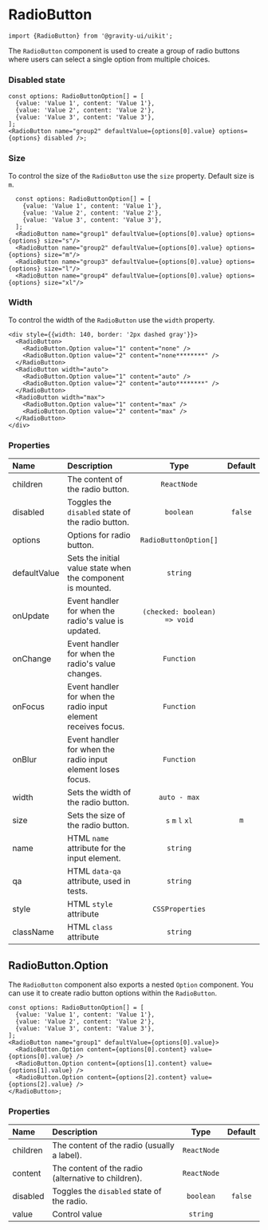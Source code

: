 <!--GITHUB_BLOCK-->

# RadioButton

<!--/GITHUB_BLOCK-->

```tsx
import {RadioButton} from '@gravity-ui/uikit';
```

The `RadioButton` component is used to create a group of radio buttons where users can select a single option from multiple choices.

### Disabled state

<!--LANDING_BLOCK

<ExampleBlock
  code={`
const options: RadioButtonOption[] = [
  {value: 'Value 1', content: 'Value 1'},
  {value: 'Value 2', content: 'Value 2'},
  {value: 'Value 3', content: 'Value 3'},
];
<RadioButton name="group2" defaultValue={options[0].value} options={options} disabled/>
`}
>
  <UIKit.RadioButton name="group2" defaultValue="Value 1" options={
    [
      {value: 'Value 1', content: 'Value 1'},
      {value: 'Value 2', content: 'Value 2'},
      {value: 'Value 3', content: 'Value 3'},
    ]
  } disabled/>
</ExampleBlock>

LANDING_BLOCK-->

<!--GITHUB_BLOCK-->

```tsx
const options: RadioButtonOption[] = [
  {value: 'Value 1', content: 'Value 1'},
  {value: 'Value 2', content: 'Value 2'},
  {value: 'Value 3', content: 'Value 3'},
];
<RadioButton name="group2" defaultValue={options[0].value} options={options} disabled />;
```

<!--/GITHUB_BLOCK-->

### Size

To control the size of the `RadioButton` use the `size` property. Default size is `m`.

<!--LANDING_BLOCK

<ExampleBlock
  code={`
const options: RadioButtonOption[] = [
  {value: 'Value 1', content: 'Value 1'},
  {value: 'Value 2', content: 'Value 2'},
  {value: 'Value 3', content: 'Value 3'},
];
<RadioButton name="group1" defaultValue={options[0].value} options={options} size="s"/>
<RadioButton name="group2" defaultValue={options[0].value} options={options} size="m"/>
<RadioButton name="group3" defaultValue={options[0].value} options={options} size="l"/>
<RadioButton name="group4" defaultValue={options[0].value} options={options} size="xl"/>
`}
>
<div style={{display: grid, justify-items: center, gap: 10px}}>
  <UIKit.RadioButton name="group1" defaultValue="Value 1" options={
    [
      {value: 'Value 1', content: 'Value 1'},
      {value: 'Value 2', content: 'Value 2'},
      {value: 'Value 3', content: 'Value 3'},
    ]
  } size="s"/>
  <UIKit.RadioButton name="group2" defaultValue="Value 1" options={
    [
      {value: 'Value 1', content: 'Value 1'},
      {value: 'Value 2', content: 'Value 2'},
      {value: 'Value 3', content: 'Value 3'},
    ]
  } size="m"/>
  <UIKit.RadioButton name="group3" defaultValue="Value 1" options={
    [
      {value: 'Value 1', content: 'Value 1'},
      {value: 'Value 2', content: 'Value 2'},
      {value: 'Value 3', content: 'Value 3'},
    ]
  } size="l"/>
  <UIKit.RadioButton name="group4" defaultValue="Value 1" options={
    [
      {value: 'Value 1', content: 'Value 1'},
      {value: 'Value 2', content: 'Value 2'},
      {value: 'Value 3', content: 'Value 3'},
    ]
  } size="xl"/>
</div>

</ExampleBlock>

LANDING_BLOCK-->

<!--GITHUB_BLOCK-->

```tsx
  const options: RadioButtonOption[] = [
    {value: 'Value 1', content: 'Value 1'},
    {value: 'Value 2', content: 'Value 2'},
    {value: 'Value 3', content: 'Value 3'},
  ];
  <RadioButton name="group1" defaultValue={options[0].value} options={options} size="s"/>
  <RadioButton name="group2" defaultValue={options[0].value} options={options} size="m"/>
  <RadioButton name="group3" defaultValue={options[0].value} options={options} size="l"/>
  <RadioButton name="group4" defaultValue={options[0].value} options={options} size="xl"/>
```

<!--/GITHUB_BLOCK-->

### Width

To control the width of the `RadioButton` use the `width` property.

<!--LANDING_BLOCK

<ExampleBlock
  code={`
<div style={{width: 140, border: '2px dashed gray'}}>
  <RadioButton>
      <RadioButton.Option value="1" content="none" />
      <RadioButton.Option value="2" content="none********" />
  </RadioButton>
  <RadioButton width="auto">
      <RadioButton.Option value="1" content="auto" />
      <RadioButton.Option value="2" content="auto********" />
  </RadioButton>
  <RadioButton width="max">
      <RadioButton.Option value="1" content="max" />
      <RadioButton.Option value="2" content="max" />
  </RadioButton>
</div>
`}
>
<div style={{width: 140, border: '2px dashed gray'}}>
  <UIKit.RadioButton>
      <UIKit.RadioButton.Option value="1" content="none" />
      <UIKit.RadioButton.Option value="2" content="none********" />
  </UIKit.RadioButton>
  <UIKit.RadioButton width="auto">
      <UIKit.RadioButton.Option value="1" content="auto" />
      <UIKit.RadioButton.Option value="2" content="auto********" />
  </UIKit.RadioButton>
  <UIKit.RadioButton width="max">
      <UIKit.RadioButton.Option value="1" content="max" />
      <UIKit.RadioButton.Option value="2" content="max" />
  </UIKit.RadioButton>
</div>
</ExampleBlock>

LANDING_BLOCK-->

<!--GITHUB_BLOCK-->

```tsx
<div style={{width: 140, border: '2px dashed gray'}}>
  <RadioButton>
    <RadioButton.Option value="1" content="none" />
    <RadioButton.Option value="2" content="none********" />
  </RadioButton>
  <RadioButton width="auto">
    <RadioButton.Option value="1" content="auto" />
    <RadioButton.Option value="2" content="auto********" />
  </RadioButton>
  <RadioButton width="max">
    <RadioButton.Option value="1" content="max" />
    <RadioButton.Option value="2" content="max" />
  </RadioButton>
</div>
```

<!--/GITHUB_BLOCK-->

### Properties

| Name         | Description                                                    |             Type             | Default |
| :----------- | :------------------------------------------------------------- | :--------------------------: | :-----: |
| children     | The content of the radio button.                               |         `ReactNode`          |         |
| disabled     | Toggles the `disabled` state of the radio button.              |          `boolean`           | `false` |
| options      | Options for radio button.                                      |    `RadioButtonOption[]`     |         |
| defaultValue | Sets the initial value state when the component is mounted.    |           `string`           |         |
| onUpdate     | Event handler for when the radio's value is updated.           | `(checked: boolean) => void` |         |
| onChange     | Event handler for when the radio's value changes.              |          `Function`          |         |
| onFocus      | Event handler for when the radio input element receives focus. |          `Function`          |         |
| onBlur       | Event handler for when the radio input element loses focus.    |          `Function`          |         |
| width        | Sets the width of the radio button.                            |         `auto - max`         |         |
| size         | Sets the size of the radio button.                             |       `s` `m` `l` `xl`       |   `m`   |
| name         | HTML `name` attribute for the input element.                   |           `string`           |         |
| qa           | HTML `data-qa` attribute, used in tests.                       |           `string`           |         |
| style        | HTML `style` attribute                                         |       `CSSProperties`        |         |
| className    | HTML `class` attribute                                         |           `string`           |         |

## RadioButton.Option

The `RadioButton` component also exports a nested `Option` component. You can use it to create radio button options within the `RadioButton`.

<!--LANDING_BLOCK

<ExampleBlock
  code={`
const options: RadioButtonOption[] = [
  {value: 'Value 1', content: 'Value 1'},
  {value: 'Value 2', content: 'Value 2'},
  {value: 'Value 3', content: 'Value 3'},
];
<RadioButton name="group1" defaultValue={options[0].value}>
  <RadioButton.Option content={options[0].content} value={options[0].value} />
  <RadioButton.Option content={options[1].content} value={options[1].value} />
  <RadioButton.Option content={options[2].content} value={options[2].value} />
</RadioGroup>
`}
>
<UIKit.RadioButton name="group1" defaultValue="Value 1">
  <UIKit.RadioButton.Option content="Value 1" value="Value 1" />
  <UIKit.RadioButton.Option content="Value 2" value="Value 2" />
  <UIKit.RadioButton.Option content="Value 3" value="Value 3" />
</UIKit.RadioButton>
</ExampleBlock>

LANDING_BLOCK-->

<!--GITHUB_BLOCK-->

```tsx
const options: RadioButtonOption[] = [
  {value: 'Value 1', content: 'Value 1'},
  {value: 'Value 2', content: 'Value 2'},
  {value: 'Value 3', content: 'Value 3'},
];
<RadioButton name="group1" defaultValue={options[0].value}>
  <RadioButton.Option content={options[0].content} value={options[0].value} />
  <RadioButton.Option content={options[1].content} value={options[1].value} />
  <RadioButton.Option content={options[2].content} value={options[2].value} />
</RadioButton>;
```

<!--/GITHUB_BLOCK-->

### Properties

| Name     | Description                                         |    Type     | Default |
| :------- | :-------------------------------------------------- | :---------: | :-----: |
| children | The content of the radio (usually a label).         | `ReactNode` |         |
| content  | The content of the radio (alternative to children). | `ReactNode` |         |
| disabled | Toggles the `disabled` state of the radio.          |  `boolean`  | `false` |
| value    | Control value                                       |  `string`   |         |
